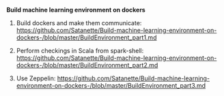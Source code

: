 **Build machine learning environment on dockers**


1) Build dockers and make them communicate: 
https://github.com/Satanette/Build-machine-learning-environment-on-dockers-/blob/master/BuildEnvironment_part1.md


2) Perform checkings in Scala from spark-shell: 
https://github.com/Satanette/Build-machine-learning-environment-on-dockers-/blob/master/BuildEnvironment_part2.md


3) Use Zeppelin: 
https://github.com/Satanette/Build-machine-learning-environment-on-dockers-/blob/master/BuildEnvironment_part3.md

